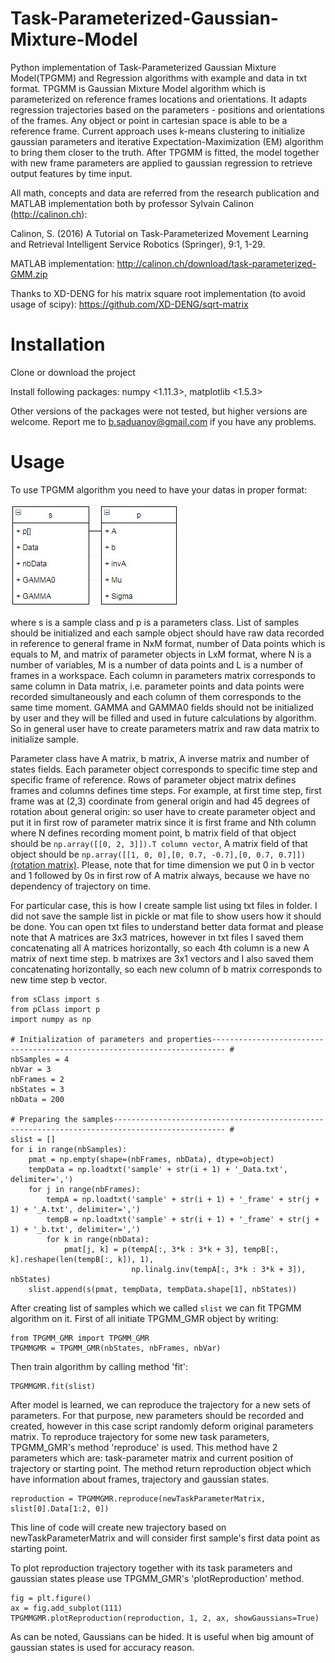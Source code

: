 # Task-Parameterized-Gaussian-Mixture-Model

Python implementation of Task-Parameterized Gaussian Mixture Model(TPGMM) and Regression algorithms with example and data in txt format. TPGMM is Gaussian Mixture Model algorithm which is parameterized on reference frames locations and orientations. It adapts regression trajectories based on the parameters - positions and orientations of the frames. Any object or point in cartesian space is able to be a reference frame. Current approach uses k-means clustering to initialize gaussian parameters and iterative Expectation-Maximization (EM) algorithm to bring them closer to the truth. After TPGMM is fitted, the model together with new frame parameters are applied to gaussian regression to retrieve output features by time input.

All math, concepts and data are referred from the research publication and MATLAB implementation both by professor Sylvain Calinon (http://calinon.ch):

Calinon, S. (2016)
A Tutorial on Task-Parameterized Movement Learning and Retrieval
Intelligent Service Robotics (Springer), 9:1, 1-29.

MATLAB implementation: http://calinon.ch/download/task-parameterized-GMM.zip

Thanks to XD-DENG for his matrix square root implementation (to avoid usage of scipy): https://github.com/XD-DENG/sqrt-matrix

# Installation

Clone or download the project

Install following packages: numpy <1.11.3>, matplotlib <1.5.3>

Other versions of the packages were not tested, but higher versions are welcome. Report me to b.saduanov@gmail.com if you have any problems.

# Usage

To use TPGMM algorithm you need to have your datas in proper format:

![alt text](https://raw.githubusercontent.com/BatyaGG/Task-Parameterized-Gaussian-Mixture-Model/master/data.JPG)

where s is a sample class and p is a parameters class. List of samples should be initialized and each sample object should have raw data recorded in reference to general frame in NxM format, number of Data points which is equals to M, and matrix of parameter objects in LxM format, where N is a number of variables, M is a number of data points and L is a number of frames in a workspace. Each column in parameters matrix corresponds to same column in Data matrix, i.e. parameter points and data points were recorded simultaneously and each column of them corresponds to the same time moment. GAMMA and GAMMA0 fields should not be initialized by user and they will be filled and used in future calculations by algorithm. So in general user have to create parameters matrix and raw data matrix to initialize sample.

Parameter class have A matrix, b matrix, A inverse matrix and number of states fields. Each parameter object corresponds to specific time step and specific frame of reference. Rows of parameter object matrix defines frames and columns defines time steps. For example, at first time step, first frame was at (2,3) coordinate from general origin and had 45 degrees of rotation about general origin: so user have to create parameter object and put it in first row of parameter matrix since it is first frame and Nth column where N defines recording moment point, b matrix field of that object should be ```np.array([[0, 2, 3]]).T column vector```, A matrix field of that object should be ```np.array([[1, 0, 0],[0, 0.7, -0.7],[0, 0.7, 0.7]])``` [(rotation matrix)](https://en.wikipedia.org/wiki/Rotation_matrix). Please, note that for time dimension we put 0 in b vector and 1 followed by 0s in first row of A matrix always, because we have no dependency of trajectory on time.

For particular case, this is how I create sample list using txt files in folder. I did not save the sample list in pickle or mat file to show users how it should be done. You can open txt files to understand better data format and please note that A matrices are 3x3 matrices, however in txt files I saved them concatenating all A matrices horizontally, so each 4th column is a new A matrix of next time step. b matrixes are 3x1 vectors and I also saved them concatenating horizontally, so each new column of b matrix corresponds to new time step b vector. 
```
from sClass import s
from pClass import p
import numpy as np

# Initialization of parameters and properties------------------------------------------------------------------------- #
nbSamples = 4
nbVar = 3
nbFrames = 2
nbStates = 3
nbData = 200

# Preparing the samples----------------------------------------------------------------------------------------------- #
slist = []
for i in range(nbSamples):
    pmat = np.empty(shape=(nbFrames, nbData), dtype=object)
    tempData = np.loadtxt('sample' + str(i + 1) + '_Data.txt', delimiter=',')
    for j in range(nbFrames):
        tempA = np.loadtxt('sample' + str(i + 1) + '_frame' + str(j + 1) + '_A.txt', delimiter=',')
        tempB = np.loadtxt('sample' + str(i + 1) + '_frame' + str(j + 1) + '_b.txt', delimiter=',')
        for k in range(nbData):
            pmat[j, k] = p(tempA[:, 3*k : 3*k + 3], tempB[:, k].reshape(len(tempB[:, k]), 1),
                           np.linalg.inv(tempA[:, 3*k : 3*k + 3]), nbStates)
    slist.append(s(pmat, tempData, tempData.shape[1], nbStates))
```
After creating list of samples which we called ```slist``` we can fit TPGMM algorithm on it. First of all initiate TPGMM_GMR object by writing:
```
from TPGMM_GMR import TPGMM_GMR
TPGMMGMR = TPGMM_GMR(nbStates, nbFrames, nbVar)
```
Then train algorithm by calling method 'fit':
```
TPGMMGMR.fit(slist)
```
After model is learned, we can reproduce the trajectory for a new sets of parameters. For that purpose, new parameters should be recorded and created, however in this case script randomly deform original parameters matrix. To reproduce trajectory for some new task parameters, TPGMM_GMR's method 'reproduce' is used. This method have 2 parameters which are: task-parameter matrix and current position of trajectory or starting point. The method return reproduction object which have information about frames, trajectory and gaussian states.
```
reproduction = TPGMMGMR.reproduce(newTaskParameterMatrix, slist[0].Data[1:2, 0])
```
This line of code will create new trajectory based on newTaskParameterMatrix and will consider first sample's first data point as starting point.

To plot reproduction trajectory together with its task parameters and gaussian states please use TPGMM_GMR's 'plotReproduction' method.
```
fig = plt.figure()
ax = fig.add_subplot(111)
TPGMMGMR.plotReproduction(reproduction, 1, 2, ax, showGaussians=True)
```
As can be noted, Gaussians can be hided. It is useful when big amount of gaussian states is used for accuracy reason.
